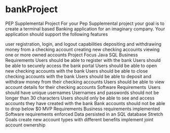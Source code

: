 # bankProject
PEP Supplemental Project
For your Pep Supplemental project your goal is to create a terminal based Banking application for an imaginary company. Your application should support the following features

user registration, login, and logout capabilities
depositing and withdrawing money from a checking account
creating new checking accounts
viewing one or more owned accounts
Project Focus
Java
SQL
Business Requirements
Users should be able to register with the bank
Users should be able to securely access the bank portal
Users should be able to open new checking accounts with the bank
Users should be able to close checking accounts with the bank
Users should be able to deposit and withdraw money from their checking accounts
Users should be able to view account details for their checking accounts
Software Requirements 
Users should have unique usernames
Usernames and passwords should not be longer than 30 characters
Users should only be able to see and access accounts they have created with the bank
Bank accounts should not be able to drop below $0
MVP Requirements
Business requirements implemented
Software requirements enforced
Data persisted in an SQL database
Stretch Goals
create new account types with different benefits
implement joint account ownership
